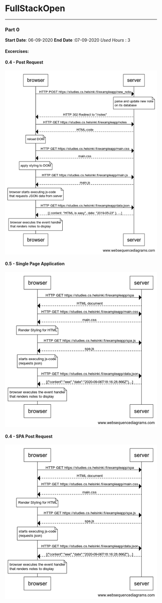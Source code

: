 # FullStackOpen
---
### Part 0
**Start Date**: 06-09-2020
**End Date**  :07-09-2020
*Used Hours*  : 3


#### Excercises:

#### 0.4 - Post Request
![0.4](/part0/0.4.png)
#### 0.5 - Single Page Application
![0.4](/part0/0.5.png)
#### 0.4 - SPA Post Request
![0.4](/part0/0.5.png)